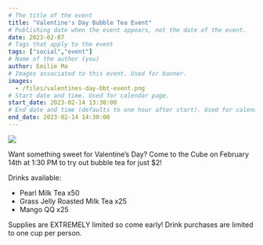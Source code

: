 ```yaml
---
# The title of the event
title: "Valentine's Day Bubble Tea Event"
# Publishing date when the event appears, not the date of the event.
date: 2023-02-07
# Tags that apply to the event
tags: ["social","event"]
# Name of the author (you)
author: Emilie Ma 
# Images associated to this event. Used for banner.
images:
  - /files/valentines-day-bbt-event.png
# Start date and time. Used for calendar page.
start_date: 2023-02-14 13:30:00
# End date and time (defaults to one hour after start). Used for calendar page.
end_date: 2023-02-14 14:30:00
---
```


![](/files/valentines-day-bbt-event.png)

Want something sweet for Valentine’s Day? Come to the Cube on February 14th at 1:30 PM to try out bubble tea for just $2!

Drinks available:
- Pearl Milk Tea x50
- Grass Jelly Roasted Milk Tea x25
- Mango QQ x25

Supplies are EXTREMELY limited so come early! Drink purchases are limited to one cup per person.

